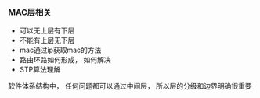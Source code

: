 ### MAC层相关



- 可以无上层有下层
- 不能有上层无下层
- mac通过ip获取mac的方法
- 路由环路如何形成， 如何解决
- STP算法理解





软件体系结构中， 任何问题都可以通过中间层， 所以层的分级和边界明确很重要